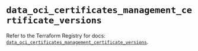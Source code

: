 # `data_oci_certificates_management_certificate_versions`

Refer to the Terraform Registry for docs: [`data_oci_certificates_management_certificate_versions`](https://registry.terraform.io/providers/hashicorp/oci/7.19.0/docs/data-sources/certificates_management_certificate_versions).
